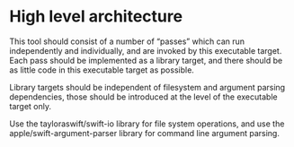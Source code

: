 # High level architecture

This tool should consist of a number of “passes” which can run independently and individually, and are invoked by this executable target.
Each pass should be implemented as a library target, and there should be as little code in this executable target as possible.

Library targets should be independent of filesystem and argument parsing dependencies, those should be introduced at the level of the executable target only.

Use the tayloraswift/swift-io library for file system operations, and use the apple/swift-argument-parser library for command line argument parsing.
